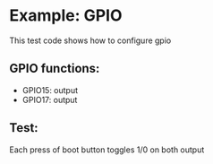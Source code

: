 # Example: GPIO

This test code shows how to configure gpio


## GPIO functions:

 * GPIO15: output
 * GPIO17: output


## Test:
Each press of boot button toggles 1/0 on both output
